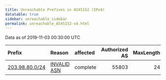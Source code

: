 ```yaml
---
title: Unreachable Prefixes in AS45152 (IPv4)
datatable: true
sidebar: unreachable_sidebar
permalink: unreachable_AS45152-v4.html
---
```


Data as of 2019-11-03 00:30:00 UTC


<div class="datatable-begin"></div>

| Prefix                                                 | Reason                                                                                                | affected   |   Authorized AS |   MaxLength | Anchor                                       |   unreachable /24s |
|:-------------------------------------------------------|:------------------------------------------------------------------------------------------------------|:-----------|----------------:|------------:|:---------------------------------------------|-------------------:|
| [203.98.80.0/24](https://stat.ripe.net/203.98.80.0/24) | [INVALID ASN](https://rpki-validator.ripe.net/announcement-preview?asn=AS45152&prefix=203.98.80.0/24) | complete   |           55803 |          24 | [APNIC](unreachable_APNIC_RPKI_Root-v4.html) |                  1 |

<div class="datatable-end"></div>
